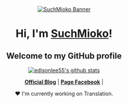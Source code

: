 <p align="center">
  <a href="https://suchmioko.blogspot.com"><img src="banner.png" alt="SuchMioko Banner"></a>
</p>

<h1 align="center">Hi, I'm <a href="https://facebook.com/SuchPendragon">SuchMioko</a>!</h1>
<h2 align="center">Welcome to my GitHub profile</h2>

<p align="center">
  <a href="https://github.com/SuchMioko"><img src="https://github-readme-stats.vercel.app/api?username=edisonlee55&hide_border=true&show_icons=true" alt="edisonlee55's github stats"></a>
</p>

<p align="center">
  <strong><a href="https://suchmioko.blogspot.com">Official Blog</a></strong> |
  <strong><a href="https://facebook.com/SuchPendragon">Page Facebook</a></strong> |
</p>

<p align="center">❤ I'm currently working on Translation.</p>
<!--
**SuchMioko/SuchMioko** is a ✨ _special_ ✨ repository because its `README.md` (this file) appears on your GitHub profile.

Here are some ideas to get you started:

- 🔭 I’m currently working on ...
- 🌱 I’m currently learning ...
- 👯 I’m looking to collaborate on ...
- 🤔 I’m looking for help with ...
- 💬 Ask me about ...
- 📫 How to reach me: ...
- 😄 Pronouns: ...
- ⚡ Fun fact: ...
-->

